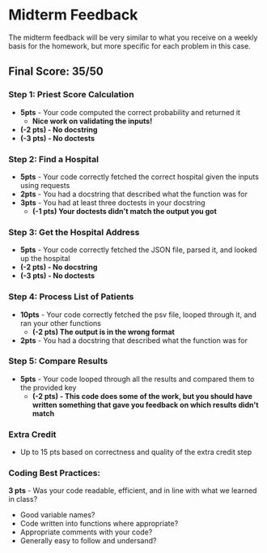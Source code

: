 # Midterm Feedback
The midterm feedback will be very similar to what you receive on a weekly basis for the homework, but more specific for each problem in this case.

## Final Score: 35/50


### Step 1: Priest Score Calculation
* **5pts** - Your code computed the correct probability and returned it
  * **Nice work on validating the inputs!**
* **(-2 pts) - No docstring**
* **(-3 pts) - No doctests**

### Step 2: Find a Hospital
* **5pts** - Your code correctly fetched the correct hospital given the inputs using requests
* **2pts** - You had a docstring that described what the function was for
* **3pts** - You had at least three doctests in your docstring
  * **(-1 pts) Your doctests didn't match the output you got**

### Step 3: Get the Hospital Address
* **5pts** - Your code correctly fetched the JSON file, parsed it, and looked up the hospital
* **(-2 pts) - No docstring**
* **(-3 pts) - No doctests**

### Step 4: Process List of Patients
* **10pts** - Your code correctly fetched the psv file, looped through it, and ran your other functions
  * **(-2 pts) The output is in the wrong format**
* **2pts** - You had a docstring that described what the function was for

### Step 5: Compare Results
* **5pts** - Your code looped through all the results and compared them to the provided key
  * **(-2 pts) - This code does some of the work, but you should have written something that gave you feedback on which results didn't match**

### Extra Credit
* Up to 15 pts based on correctness and quality of the extra credit step

### Coding Best Practices:
**3 pts** - Was your code readable, efficient, and in line with what we learned in class?
* Good variable names?
* Code written into functions where appropriate?
* Appropriate comments with your code?
* Generally easy to follow and undersand?

